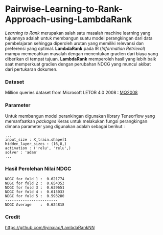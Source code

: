 # Pairwise-Learning-to-Rank-Approach-using-LambdaRank
_Learning to Rank_ merupakan salah satu masalah machine learning yang tujuannya adalah untuk membangun suatu model perangkingan dari data pembelajaran sehingga diperoleh urutan yang memiliki relevansi dan preferensi yang optimal. **LambdaRank** pada IR (_Information Retrieval_) mampu memecahkan masalah dengan menentukan gradien dari biaya yang diberikan di tempat tujuan. **LambdaRank** memperoleh hasil yang lebih baik saat memperkuat gradien dengan perubahan NDCG yang muncul akibat dari pertukaran dokumen.

### Dataset
Million queries dataset from Microsoft LETOR 4.0 2008 :
[MQ2008](https://www.microsoft.com/en-us/research/project/letor-learning-rank-information-retrieval/#!letor-4-0)

### Parameter
Untuk membangun model perankingan digunakan library Tensorflow yang memanfaatkan _packages_ Keras untuk melakukan fungsi perangkingan dimana parameter yang digunakan adalah sebagai berikut :
```
...
input_size : X_train.shape[1
hidden_layer_sizes : (16,8,)
activation : ('relu', 'relu',)
solver : 'adam'
...
```

### Hasil Perolehan Nilai NDGC
```
NDGC for fold 1 :  0.621774
NDGC for fold 2 :  0.654353
NDGC for fold 3 :  0.639651
NDGC for fold 4 :  0.615033
NDGC for fold 5 :  0.593280
------------------------
NDGC Average    :  0.624818
```


### Credit
https://github.com/liyinxiao/LambdaRankNN
